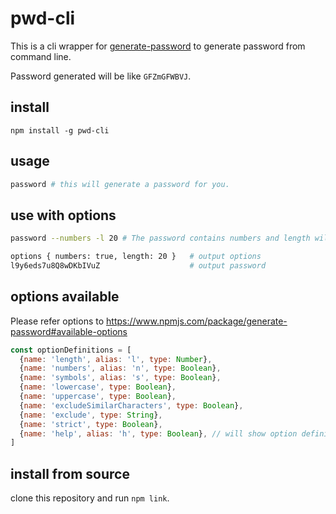 # pwd-cli

This is a cli wrapper for [generate-password](https://www.npmjs.com/package/generate-password) to generate password from command line.

Password generated will be like `GFZmGFWBVJ`.

## install

```npm
npm install -g pwd-cli
```

## usage

```bash
password # this will generate a password for you.
```

## use with options

```bash
password --numbers -l 20 # The password contains numbers and length will be 20
```

```bash
options { numbers: true, length: 20 }   # output options
l9y6eds7u8Q8wDKbIVuZ                    # output password
```

## options available

Please refer options to https://www.npmjs.com/package/generate-password#available-options

```js options
const optionDefinitions = [
  {name: 'length', alias: 'l', type: Number},
  {name: 'numbers', alias: 'n', type: Boolean},
  {name: 'symbols', alias: 's', type: Boolean},
  {name: 'lowercase', type: Boolean},
  {name: 'uppercase', type: Boolean},
  {name: 'excludeSimilarCharacters', type: Boolean},
  {name: 'exclude', type: String},
  {name: 'strict', type: Boolean},
  {name: 'help', alias: 'h', type: Boolean}, // will show option definitions and not generate password
]
```

## install from source

clone this repository and run `npm link`.


